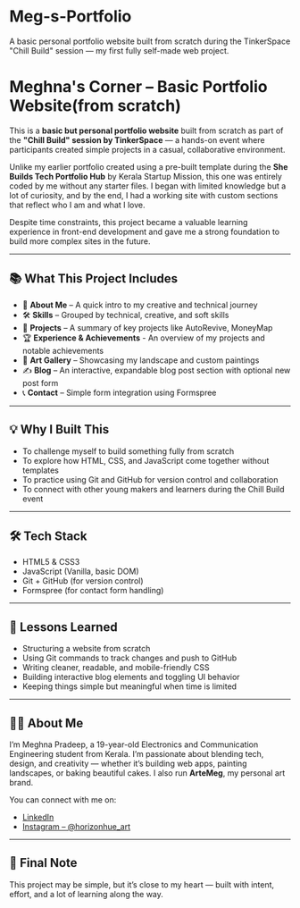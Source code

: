 # Meg-s-Portfolio
A basic personal portfolio website built from scratch during the TinkerSpace "Chill Build" session — my first fully self-made web project.


# Meghna's Corner – Basic Portfolio Website(from scratch)

This is a **basic but personal portfolio website** built from scratch as part of the **"Chill Build" session by TinkerSpace** — a hands-on event where participants created simple projects in a casual, collaborative environment.

Unlike my earlier portfolio created using a pre-built template during the **She Builds Tech Portfolio Hub** by Kerala Startup Mission, this one was entirely coded by me without any starter files. I began with limited knowledge but a lot of curiosity, and by the end, I had a working site with custom sections that reflect who I am and what I love.

Despite time constraints, this project became a valuable learning experience in front-end development and gave me a strong foundation to build more complex sites in the future.

---

## 📚 What This Project Includes

- 🌸 **About Me** – A quick intro to my creative and technical journey
- 🛠️ **Skills** – Grouped by technical, creative, and soft skills
- 📁 **Projects** – A summary of key projects like AutoRevive, MoneyMap
- 🏆 **Experience & Achievements** - An overview of my projects and notable achievements
- 🎨 **Art Gallery** – Showcasing my landscape and custom paintings
- ✍️ **Blog** – An interactive, expandable blog post section with optional new post form
- 📞 **Contact** – Simple form integration using Formspree

---

## 💡 Why I Built This

- To challenge myself to build something fully from scratch
- To explore how HTML, CSS, and JavaScript come together without templates
- To practice using Git and GitHub for version control and collaboration
- To connect with other young makers and learners during the Chill Build event

---

## 🛠 Tech Stack

- HTML5 & CSS3
- JavaScript (Vanilla, basic DOM)
- Git + GitHub (for version control)
- Formspree (for contact form handling)

---

## 🧠 Lessons Learned

- Structuring a website from scratch
- Using Git commands to track changes and push to GitHub
- Writing cleaner, readable, and mobile-friendly CSS
- Building interactive blog elements and toggling UI behavior
- Keeping things simple but meaningful when time is limited

---

## 🙋‍♀️ About Me

I’m Meghna Pradeep, a 19-year-old Electronics and Communication Engineering student from Kerala. I’m passionate about blending tech, design, and creativity — whether it’s building web apps, painting landscapes, or baking beautiful cakes. I also run **ArteMeg**, my personal art brand.

You can connect with me on:
- [LinkedIn](https://www.linkedin.com/in/meghna-pradeep-901982181)
- [Instagram – @horizonhue_art](https://www.instagram.com/horizonhue_art)

---

## 📌 Final Note

This project may be simple, but it’s close to my heart — built with intent, effort, and a lot of learning along the way.





